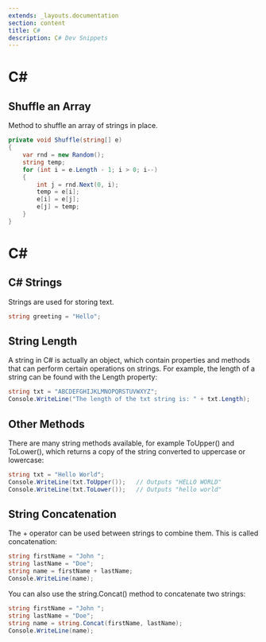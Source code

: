 ```yaml
---
extends: _layouts.documentation
section: content
title: C# 
description: C# Dev Snippets
---
```


# C&#35;

## Shuffle an Array

Method to shuffle an array of strings in place.

```csharp
private void Shuffle(string[] e)
{
	var rnd = new Random();
	string temp;
	for (int i = e.Length - 1; i > 0; i--)
	{
		int j = rnd.Next(0, i);
		temp = e[i];
		e[i] = e[j];
		e[j] = temp;
	}
}
```

# C&#35;

## C# Strings

Strings are used for storing text.

```csharp
string greeting = "Hello";
```

## String Length

A string in C# is actually an object, which contain properties and methods that can perform certain operations on strings. For example, the length of a string can be found with the Length property:

```csharp
string txt = "ABCDEFGHIJKLMNOPQRSTUVWXYZ";
Console.WriteLine("The length of the txt string is: " + txt.Length);
```

## Other Methods

There are many string methods available, for example ToUpper() and ToLower(), which returns a copy of the string converted to uppercase or lowercase:

```csharp
string txt = "Hello World";
Console.WriteLine(txt.ToUpper());   // Outputs "HELLO WORLD"
Console.WriteLine(txt.ToLower());   // Outputs "hello world"
```

## String Concatenation

The + operator can be used between strings to combine them. This is called concatenation:

```csharp
string firstName = "John ";
string lastName = "Doe";
string name = firstName + lastName;
Console.WriteLine(name);
```

You can also use the string.Concat() method to concatenate two strings:

```csharp
string firstName = "John ";
string lastName = "Doe";
string name = string.Concat(firstName, lastName);
Console.WriteLine(name);
```
